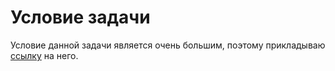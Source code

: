 # Условие задачи

Условие данной задачи является очень большим, поэтому прикладываю [ссылку](https://stepik.org/lesson/12781/step/14?unit=3128) на него.
